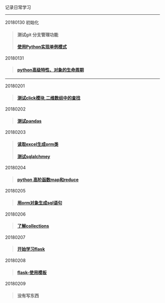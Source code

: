记录日常学习

---------------------------
20180130 初始化
> #### 测试git 分支管理功能
> #### [使用Python实现单例模式](./20180130)

20180131
> #### [python高级特性、对象的生命周期](./20180131)
---
20180201
> #### [测试click模块,二维数组中的查找](./20180201)
20180202
> #### [测试pandas](./20180202)
20180203
> #### [读取excel生成orm类](./20180203)
> #### [测试sqlalchmey](./20180203)
20180204
> #### [python 高阶函数map和reduce](./20180204)
20180205
> #### [用orm对象生成sql语句](./20180205)
20180206
> #### [了解collections](./20180206)
20180207
> #### [开始学习flask](./20180207)
20180208
> #### [flask-使用模板](./20180208)
20180209
> #### 没有写东西
